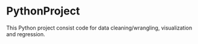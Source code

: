 # PythonProject
This Python project consist code for data cleaning/wrangling, visualization and regression.  
